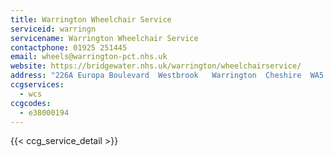 ```yaml
---
title: Warrington Wheelchair Service
serviceid: warringn
servicename: Warrington Wheelchair Service
contactphone: 01925 251445
email: wheels@warrington-pct.nhs.uk
website: https://bridgewater.nhs.uk/warrington/wheelchairservice/
address: "226A Europa Boulevard  Westbrook   Warrington  Cheshire  WA5 7TN"
ccgservices:
  - wcs
ccgcodes:
  - e38000194
---
```


{{< ccg_service_detail >}}

